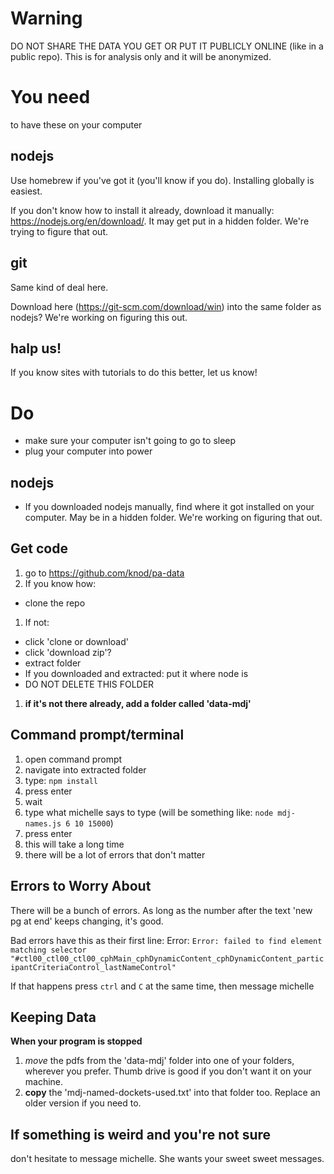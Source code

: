 # Warning
DO NOT SHARE THE DATA YOU GET OR PUT IT PUBLICLY ONLINE (like in a public repo). This is for analysis only and it will be anonymized.

# You need
to have these on your computer

## nodejs

Use homebrew if you've got it (you'll know if you do). Installing globally is easiest.

If you don't know how to install it already, download it manually: https://nodejs.org/en/download/. It may get put in a hidden folder. We're trying to figure that out.

## git

Same kind of deal here.

Download here (https://git-scm.com/download/win) into the same folder as nodejs? We're working on figuring this out.

## halp us!

If you know sites with tutorials to do this better, let us know!


# Do
- make sure your computer isn't going to go to sleep
- plug your computer into power

## nodejs
- If you downloaded nodejs manually, find where it got installed on your computer. May be in a hidden folder. We're working on figuring that out.

## Get code
1. go to https://github.com/knod/pa-data
1. If you know how:
  - clone the repo
1. If not:
  - click 'clone or download'
  - click 'download zip'?
  - extract folder
  - If you downloaded and extracted: put it where node is
  - DO NOT DELETE THIS FOLDER

1. **if it's not there already, add a folder called 'data-mdj'**

## Command prompt/terminal
1. open command prompt
1. navigate into extracted folder
1. type: `npm install`
1. press enter
1. wait
1. type what michelle says to type (will be something like: `node mdj-names.js 6 10 15000`)
1. press enter
1. this will take a long time
1. there will be a lot of errors that don't matter

## Errors to Worry About
There will be a bunch of errors. As long as the number after the text 'new pg at end' keeps changing, it's good.

Bad errors have this as their first line: Error: `Error: failed to find element matching selector "#ctl00_ctl00_ctl00_cphMain_cphDynamicContent_cphDynamicContent_participantCriteriaControl_lastNameControl"`

If that happens press `ctrl` and `C` at the same time, then message michelle


## Keeping Data

**When your program is stopped**

1. *move* the pdfs from the 'data-mdj' folder into one of your folders, wherever you prefer. Thumb drive is good if you don't want it on your machine.
1. **copy** the 'mdj-named-dockets-used.txt' into that folder too. Replace an older version if you need to.

## If something is weird and you're not sure
don't hesitate to message michelle. She wants your sweet sweet messages.





